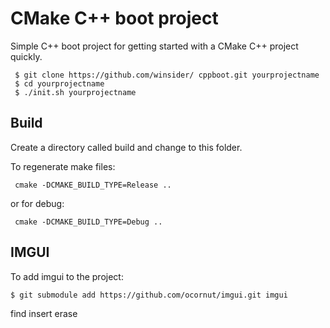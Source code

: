 # CMake C++ boot project
Simple C++ boot project for getting started with a CMake C++ project quickly.

     $ git clone https://github.com/winsider/ cppboot.git yourprojectname
     $ cd yourprojectname
     $ ./init.sh yourprojectname
    
## Build
Create a directory called build and change to this folder.

To regenerate make files:
     
     cmake -DCMAKE_BUILD_TYPE=Release ..

or for debug:

     cmake -DCMAKE_BUILD_TYPE=Debug ..


## IMGUI
To add imgui to the project:

    $ git submodule add https://github.com/ocornut/imgui.git imgui




find
insert
erase
